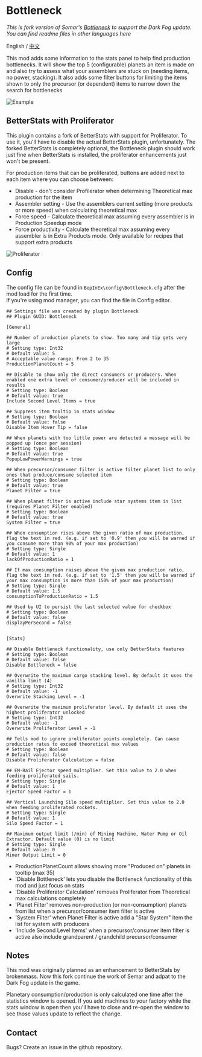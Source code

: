 # Bottleneck

_This is fork version of Semar's [Bottleneck](https://dsp.thunderstore.io/package/Semar/Bottleneck/) to support the Dark Fog update._  
_You can find readme files in other languages here_

English / [中文](https://github.com/starfi5h/dsp-bottleneck/blob/master/README_zhcn.md)

This mod adds some information to the stats panel to help find production bottlenecks. It will show the top 5 (configurable) planets an item is made on
and also try to assess what your assemblers are stuck on (needing items, no power, stacking). It also adds some filter buttons for limiting the items shown to 
only the precursor (or dependent) items to narrow down the search for bottlenecks

![Example](https://github.com/starfi5h/dsp-bottleneck/blob/master/Examples/screenshot.png?raw=true)

## BetterStats with Proliferator

This plugin contains a fork of BetterStats with support for Proliferator. To use it,
you'll have to disable the actual BetterStats plugin, unfortunately. The forked BetterStats
is completely optional, the Bottleneck plugin should work just fine when BetterStats is installed, the proliferator enhancements just won't be present.

For production items that can be proliferated, buttons are added next to each item where you can choose between:

* Disable - don't consider Profilerator when determining Theoretical max production for the item  
* Assembler setting - Use the assemblers current setting (more products or more speed) when calculating theoretical max
* Force speed - Calculate theoretical max assuming every assembler is in Production Speedup mode
* Force productivity - Calculate theoretical max assuming every assembler is in Extra Products mode. Only available for recipes that support extra products

![Proliferator](https://github.com/starfi5h/dsp-bottleneck/blob/master/Examples/stats_buttons.png?raw=true)

## Config

The config file can be found in `BepInEx\config\Bottleneck.cfg` after the mod load for the first time.  
If you're using mod manager, you can find the file in Config editor.  

```
## Settings file was created by plugin Bottleneck
## Plugin GUID: Bottleneck

[General]

## Number of production planets to show. Too many and tip gets very large
# Setting type: Int32
# Default value: 5
# Acceptable value range: From 2 to 35
ProductionPlanetCount = 5

## Disable to show only the direct consumers or producers. When enabled one extra level of consumer/producer will be included in results
# Setting type: Boolean
# Default value: true
Include Second Level Items = true

## Suppress item tooltip in stats window
# Setting type: Boolean
# Default value: false
Disable Item Hover Tip = false

## When planets with too little power are detected a message will be popped up (once per session)
# Setting type: Boolean
# Default value: true
PopupLowPowerWarnings = true

## When precursor/consumer filter is active filter planet list to only ones that produce/consume selected item
# Setting type: Boolean
# Default value: true
Planet Filter = true

## When planet filter is active include star systems item in list (requires Planet Filter enabled)
# Setting type: Boolean
# Default value: true
System Filter = true

## When consumption rises above the given ratio of max production, flag the text in red. (e.g. if set to '0.9' then you will be warned if you consume more than 90% of your max production)
# Setting type: Single
# Default value: 1
lackOfProductionRatio = 1

## If max consumption raises above the given max production ratio, flag the text in red. (e.g. if set to '1.5' then you will be warned if your max consumption is more than 150% of your max production)
# Setting type: Single
# Default value: 1.5
consumptionToProductionRatio = 1.5

## Used by UI to persist the last selected value for checkbox
# Setting type: Boolean
# Default value: false
displayPerSecond = false


[Stats]

## Disable Bottleneck functionality, use only BetterStats features
# Setting type: Boolean
# Default value: false
Disable Bottleneck = false

## Overwrite the maximum cargo stacking level. By default it uses the vanilla limit (4)
# Setting type: Int32
# Default value: -1
Overwrite Stacking Level = -1

## Overwrite the maximum proliferator level. By default it uses the highest proliferator unlocked
# Setting type: Int32
# Default value: -1
Overwrite Proliferator Level = -1

## Tells mod to ignore proliferator points completely. Can cause production rates to exceed theoretical max values
# Setting type: Boolean
# Default value: false
Disable Proliferator Calculation = false

## EM-Rail Ejector speed multiplier. Set this value to 2.0 when feeding proliferated sails.
# Setting type: Single
# Default value: 1
Ejector Speed Factor = 1

## Vertical Launching Silo speed multiplier. Set this value to 2.0 when feeding proliferated rockets.
# Setting type: Single
# Default value: 1
Silo Speed Factor = 1

## Maximum output limit (/min) of Mining Machine, Water Pump or Oil Extractor. Default value (0) is no limit
# Setting type: Single
# Default value: 0
Miner Output Limit = 0
```

* ProductionPlanetCount allows showing more "Produced on" planets in tooltip (max 35)
* 'Disable Bottleneck' lets you disable the Bottleneck functionality of this mod and just focus on stats
* 'Disable Proliferator Calculation' removes Proliferator from Theoretical max calculations completely
* 'Planet Filter' removes non-production (or non-consumption) planets from list when a precursor/consumer item filter is active
* 'System Filter' when Planet Filter is active add a "Star System" item the list for system with producers  
* 'Include Second Level Items' when a precursor/consumer item filter is active also include grandparent / grandchild precursor/consumer   

## Notes
This mod was originally planned as an enhancement to BetterStats by brokenmass. Now this fork continue the work of Semar and adpat to the Dark Fog update in the game.

Planetary consumption/production is only calculated one time after the statistics window is opened. If you add machines to your factory while the stats window is open then you'll have to close and re-open the window to see those values update to reflect the change.  

## Contact
Bugs? Create an issue in the github repository.
